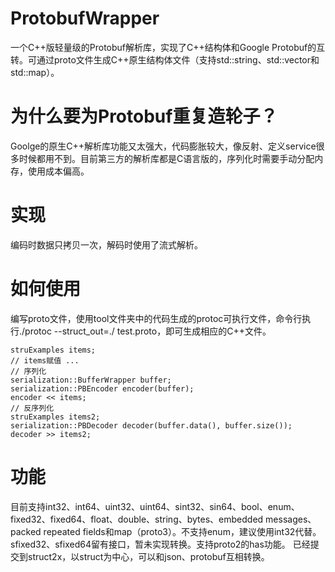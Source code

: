 # ProtobufWrapper
一个C++版轻量级的Protobuf解析库，实现了C++结构体和Google Protobuf的互转。可通过proto文件生成C++原生结构体文件（支持std::string、std::vector和std::map）。

# 为什么要为Protobuf重复造轮子？
Goolge的原生C++解析库功能又太强大，代码膨胀较大，像反射、定义service很多时候都用不到。目前第三方的解析库都是C语言版的，序列化时需要手动分配内存，使用成本偏高。

# 实现
编码时数据只拷贝一次，解码时使用了流式解析。

# 如何使用
编写proto文件，使用tool文件夹中的代码生成的protoc可执行文件，命令行执行./protoc --struct_out=./ test.proto，即可生成相应的C++文件。
```
struExamples items;
// items赋值 ...
// 序列化
serialization::BufferWrapper buffer;
serialization::PBEncoder encoder(buffer);
encoder << items;
// 反序列化
struExamples items2;
serialization::PBDecoder decoder(buffer.data(), buffer.size());
decoder >> items2;
```
# 功能
目前支持int32、int64、uint32、uint64、sint32、sin64、bool、enum、fixed32、fixed64、float、double、string、bytes、embedded messages、packed repeated fields和map（proto3）。不支持enum，建议使用int32代替。sfixed32、sfixed64留有接口，暂未实现转换。支持proto2的has功能。
已经提交到struct2x，以struct为中心，可以和json、protobuf互相转换。
